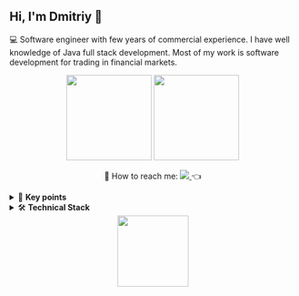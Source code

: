 ## Hi, I'm Dmitriy 👋
💻 Software engineer with few years of commercial experience. I have well knowledge of Java full stack development. Most of my work is software development for trading in financial markets.  
<p align='center'>
    <a href="https://github-readme-stats.vercel.app/api?username=DimaZeland3&show_icons=true&count_private=true"><img
            height=150
            src="https://github-readme-stats.vercel.app/api?username=DimaZeland&show_icons=true&count_private=true"/></a>
    <a href="https://github.com/DimaZeland/github-readme-stats"><img height=150
                                                                     src="https://github-readme-stats.vercel.app/api/top-langs/?username=DimaZeland&layout=compact"/></a>
</p>
<p align='center'>
    💬 How to reach me: </a><a href="https://t.me/dima_zeland" target="_blank">
    <img src="https://img.shields.io/badge/Telegram-2CA5E0?style=for-the-badge&logo=telegram&logoColor=white"/>
</a>👈
</p>

<details>
    <summary>🎯 <b>Key points</b></summary>

- Full Stack Software Engineer at <a href="https://unitalk.cloud/about-company/">UniTalk Cloud</a> 
</details>

<details>
    <summary>🛠 <b>Technical Stack</b></summary>
    <br> <b> </b>

‍💻 **Languages**

![Java](https://img.shields.io/badge/java-%23ED8B00.svg?style=for-the-badge&logo=java&logoColor=white)![C++](https://img.shields.io/badge/C%2B%2B-00599C?style=for-the-badge&logo=c%2B%2B&logoColor=white)![JavaScript](https://img.shields.io/badge/JavaScript-323330?style=for-the-badge&logo=javascript&logoColor=F7DF1E)![TypeScript](https://img.shields.io/badge/TypeScript-007ACC?style=for-the-badge&logo=typescript&logoColor=white)![Groovy](https://img.shields.io/badge/apache%20Groovy-4298B8?style=for-the-badge&logo=apachegroovy&logoColor=white)![HTML5](https://img.shields.io/badge/HTML5-E34F26?style=for-the-badge&logo=html5&logoColor=white)![CSS3](https://img.shields.io/badge/CSS3-1572B6?style=for-the-badge&logo=css3&logoColor=white)

🚀 **Frameworks & Library**

![REACT](https://img.shields.io/badge/React-20232A?style=for-the-badge&logo=react&logoColor=61DAFB)![NPM](https://img.shields.io/badge/npm-CB3837?style=for-the-badge&logo=npm&logoColor=white
)![BABEL](https://img.shields.io/badge/Babel-F9DC3E?style=for-the-badge&logo=babel&logoColor=white)![Spring](https://img.shields.io/badge/spring-%236DB33F.svg?style=for-the-badge&logo=spring&logoColor=white)![SPRING BOOT](https://img.shields.io/badge/Spring_Boot-F2F4F9?style=for-the-badge&logo=spring-boot)![Apache Maven](https://img.shields.io/badge/Apache%20Maven-C71A36?style=for-the-badge&logo=Apache%20Maven&logoColor=white)![GRADLE](https://img.shields.io/badge/gradle-02303A?style=for-the-badge&logo=gradle&logoColor=white)![DOCKER](https://img.shields.io/badge/Docker-2CA5E0?style=for-the-badge&logo=docker&logoColor=white)![Flyway](https://img.shields.io/badge/Flyway-CC0200?style=for-the-badge&logo=Flyway&logoColor=white)![SPRING SECURITY](https://img.shields.io/badge/Spring_Security-6DB33F?style=for-the-badge&logo=Spring-Security&logoColor=white)![OpenID](https://img.shields.io/badge/OpenID-white?style=for-the-badge&logo=OpenID&logoColor=orange)![Apache Tomcat](https://img.shields.io/badge/apache%20tomcat-%23F8DC75.svg?style=for-the-badge&logo=apache-tomcat&logoColor=black)![GRAPHQL](https://img.shields.io/badge/GraphQl-E10098?style=for-the-badge&logo=graphql&logoColor=white)![Thymeleaf](https://img.shields.io/badge/Thymeleaf-%23005C0F.svg?style=for-the-badge&logo=Thymeleaf&logoColor=white)![jQuery](https://img.shields.io/badge/jquery-%230769AD.svg?style=for-the-badge&logo=jquery&logoColor=white)![JUNIT5](https://img.shields.io/badge/Junit5-25A162?style=for-the-badge&logo=junit5&logoColor=white)![POSTMAN](https://img.shields.io/badge/Postman-FF6C37?style=for-the-badge&logo=Postman&logoColor=white)![SWAGGER](https://img.shields.io/badge/Swagger-85EA2D?style=for-the-badge&logo=Swagger&logoColor=white)![cURL](https://img.shields.io/badge/cURL-white?style=for-the-badge&logo=cURL&logoColor=darkblue)![SELENIUM](https://img.shields.io/badge/Selenium-43B02A?style=for-the-badge&logo=Selenium&logoColor=white)![QT](https://img.shields.io/badge/Qt-41CD52?style=for-the-badge&logo=qt&logoColor=white)![Liquibase](https://img.shields.io/badge/Liquibase-C71A36?style=for-the-badge&logo=Liquibase&logoColor=white)

⚙️ **ORM**
    
![HIBERNATE](https://img.shields.io/badge/Hibernate-59666C?style=for-the-badge&logo=Hibernate&logoColor=white)
    
👩‍💻 **IDE**

![IntelliJ IDEA](https://img.shields.io/badge/IntelliJIDEA-000000.svg?style=for-the-badge&logo=intellij-idea&logoColor=white)![VS CODE](https://img.shields.io/badge/VSCode-0078D4?style=for-the-badge&logo=visual%20studio%20code&logoColor=white)![ECLIPSE](https://img.shields.io/badge/Eclipse-2C2255?style=for-the-badge&logo=eclipse&logoColor=white)![Apache NetBeans](https://img.shields.io/badge/apache%20netbeans-1B6AC6?style=for-the-badge&logo=apache%20netbeans%20IDE&logoColor=white)![SUBLIME TEXT](https://img.shields.io/badge/sublime_text-%23575757.svg?&style=for-the-badge&logo=sublime-text&logoColor=important)![VISUAL STUDIO](https://img.shields.io/badge/Visual_Studio-5C2D91?style=for-the-badge&logo=visual%20studio&logoColor=white)![CLION](https://img.shields.io/badge/CLion-000000?style=for-the-badge&logo=clion&logoColor=white)

🧐 **Linters**
    
![SONARLINT](https://img.shields.io/badge/SonarLint-CB2029?style=for-the-badge&logo=sonarlint&logoColor=white)
    
⚡ **Databases** 

![MySQL](https://img.shields.io/badge/MySQL-005C84?style=for-the-badge&logo=mysql&logoColor=white)![MONGO DB](https://img.shields.io/badge/MongoDB-4EA94B?style=for-the-badge&logo=mongodb&logoColor=white)![Postgres](https://img.shields.io/badge/postgres-%23316192.svg?style=for-the-badge&logo=postgresql&logoColor=white)![REDIS](https://img.shields.io/badge/redis-%23DD0031.svg?&style=for-the-badge&logo=redis&logoColor=white)

📊 **Analytics**

![SONARQUBE](https://img.shields.io/badge/Sonarqube-5190cf?style=for-the-badge&logo=sonarqube&logoColor=white)![WAKATIME](https://img.shields.io/badge/WakaTime-000000?style=for-the-badge&logo=WakaTime&logoColor=white)
    
☁ **Cloud**

![AmAZON AWS](https://img.shields.io/badge/Amazon_AWS-FF9900?style=for-the-badge&logo=amazonaws&logoColor=white)![HEROKU](https://img.shields.io/badge/Heroku-430098?style=for-the-badge&logo=heroku&logoColor=white)![SALESFORCE](https://img.shields.io/badge/Salesforce-00A1E0?style=for-the-badge&logo=Salesforce&logoColor=white)

💻 **Terminals**

![Git](https://img.shields.io/badge/git-%23F05033.svg?style=for-the-badge&logo=git&logoColor=white)![WINDOWS TERMINAL](https://img.shields.io/badge/windows%20terminal-4D4D4D?style=for-the-badge&logo=windows%20terminal&logoColor=white)![POWERSHELL](https://img.shields.io/badge/powershell-5391FE?style=for-the-badge&logo=powershell&logoColor=white)

👨‍💻 **Office**

![TRELLO](https://img.shields.io/badge/Trello-0052CC?style=for-the-badge&logo=trello&logoColor=white)![MICROSOFT EXCEL](https://img.shields.io/badge/Microsoft_Excel-217346?style=for-the-badge&logo=microsoft-excel&logoColor=white)![MICROSOFT WORD](https://img.shields.io/badge/Microsoft_Word-2B579A?style=for-the-badge&logo=microsoft-word&logoColor=white)![GOOGLE SHEETS](https://img.shields.io/badge/Google%20Sheets-34A853?style=for-the-badge&logo=google-sheets&logoColor=white)

💻 **OS**

![WINDOWS](https://img.shields.io/badge/Windows-0078D6?style=for-the-badge&logo=windows&logoColor=white)

⏱️ **Workflow Platforms** 

![JIRA](https://img.shields.io/badge/Jira-0052CC?style=for-the-badge&logo=Jira&logoColor=white)![JENKINS](https://img.shields.io/badge/Jenkins-D24939?style=for-the-badge&logo=Jenkins&logoColor=white)

🖍 **Design**

![ADOBE PHOTOSHOP](https://img.shields.io/badge/Adobe%20Photoshop-31A8FF?style=for-the-badge&logo=Adobe%20Photoshop&logoColor=black)

🎞 **Streaming**
    
![YOUTUBE](https://img.shields.io/badge/YouTube-FF0000?style=for-the-badge&logo=youtube&logoColor=white)

📝 **Blog**
    
![WORDPRESS](https://img.shields.io/badge/Wordpress-21759B?style=for-the-badge&logo=wordpress&logoColor=white)
    
📚 **Education**
    
![UDEMY](https://img.shields.io/badge/Udemy-A435F0?style=for-the-badge&logo=Udemy&logoColor=white)
</details>
<div align="center" style="margin: 0px 0">
    <!--<a href="https://wakatime.com/@6502abe0-f62f-4745-88be-56e86cf264b3"><img src="https://wakatime.com/badge/user/6502abe0-f62f-4745-88be-56e86cf264b3.svg" alt="Total time coded since Jan 6 2023" /></a>-->
    <a href="https://github.com/DimaZeland">
        <img width="125px" src="https://komarev.com/ghpvc/?username=DimaZeland&color=DE002D">
    </a>
</div>
